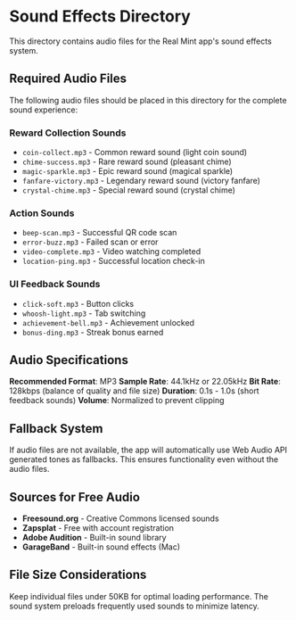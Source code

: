 # Sound Effects Directory

This directory contains audio files for the Real Mint app's sound effects system.

## Required Audio Files

The following audio files should be placed in this directory for the complete sound experience:

### Reward Collection Sounds
- `coin-collect.mp3` - Common reward sound (light coin sound)
- `chime-success.mp3` - Rare reward sound (pleasant chime)
- `magic-sparkle.mp3` - Epic reward sound (magical sparkle)
- `fanfare-victory.mp3` - Legendary reward sound (victory fanfare)
- `crystal-chime.mp3` - Special reward sound (crystal chime)

### Action Sounds
- `beep-scan.mp3` - Successful QR code scan
- `error-buzz.mp3` - Failed scan or error
- `video-complete.mp3` - Video watching completed
- `location-ping.mp3` - Successful location check-in

### UI Feedback Sounds
- `click-soft.mp3` - Button clicks
- `whoosh-light.mp3` - Tab switching
- `achievement-bell.mp3` - Achievement unlocked
- `bonus-ding.mp3` - Streak bonus earned

## Audio Specifications

**Recommended Format**: MP3
**Sample Rate**: 44.1kHz or 22.05kHz
**Bit Rate**: 128kbps (balance of quality and file size)
**Duration**: 0.1s - 1.0s (short feedback sounds)
**Volume**: Normalized to prevent clipping

## Fallback System

If audio files are not available, the app will automatically use Web Audio API generated tones as fallbacks. This ensures functionality even without the audio files.

## Sources for Free Audio

- **Freesound.org** - Creative Commons licensed sounds
- **Zapsplat** - Free with account registration
- **Adobe Audition** - Built-in sound library
- **GarageBand** - Built-in sound effects (Mac)

## File Size Considerations

Keep individual files under 50KB for optimal loading performance. The sound system preloads frequently used sounds to minimize latency.